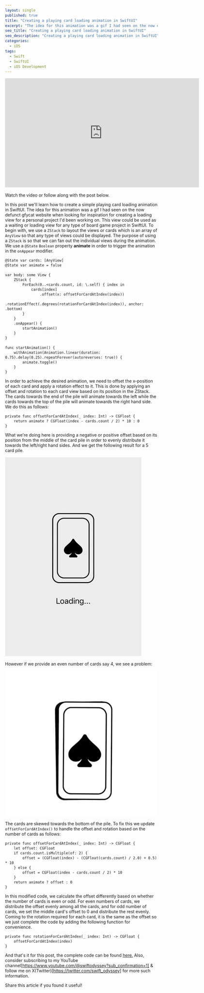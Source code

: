 ```yaml
---
layout: single
published: true
title: "Creating a playing card loading animation in SwiftUI"
excerpt: "The idea for this animation was a gif I had seen on the now defunct gfycat website when looking for inspiration for creating a loading view for a personal project I'd been working on."
seo_title: "Creating a playing card loading animation in SwiftUI"
seo_description: "Creating a playing card loading animation in SwiftUI"
categories:
  - iOS
tags:
  - Swift
  - SwiftUI
  - iOS Development
---
```

<!--[<img src="https://img.youtube.com/vi/jsMSFwhBryg/hqdefault.jpg" width="426" height="240"
/>](https://www.youtube.com/embed/jsMSFwhBryg)-->

<iframe width="640" height="360" src="https://www.youtube-nocookie.com/embed/jsMSFwhBryg?controls=0" frameborder="0" allowfullscreen></iframe>

Watch the video or follow along with the post below.

<!--![image](/assets/images/post6/cardloading.png)-->

In this post we'll learn how to create a simple playing card loading animation in SwiftUI. The idea for this animation was a gif I had seen on the now defunct gfycat website when looking for inspiration for creating a loading view for a personal project I'd been working on. This view could be used as a waiting or loading view for any type of board game project in SwiftUI. To begin with, we use a `ZStack` to layout the views or cards which is an array of `AnyView` so that any type of views could be displayed. The purpose of using a `ZStack` is so that we can fan out the individual views during the animation.
We use a `@State` `Boolean` property **animate** in order to trigger the animation in the `onAppear` modifier. 

```
@State var cards: [AnyView]
@State var animate = false

var body: some View {
    ZStack {
        ForEach(0..<cards.count, id: \.self) { index in
            cards[index]
                .offset(x: offsetForCardAtIndex(index))
                .rotationEffect(.degrees(rotationForCardAtIndex(index)), anchor: .bottom)
        }
    }
    .onAppear() {
        startAnimation()
    }
}

func startAnimation() {
    withAnimation(Animation.linear(duration: 0.75).delay(0.25).repeatForever(autoreverses: true)) {
        animate.toggle()
    }
}
```
In order to achieve the desired animation, we need to offset the x-position of each card and apply a rotation effect to it. This is done by applying an offset and rotation to each card view based on its position in the ZStack. The cards towards the end of the pile will animate towards the left while the cards towards the top of the pile will animate towards the right hand side. We do this as follows:

```
private func offsetForCardAtIndex(_ index: Int) -> CGFloat {
    return animate ? CGFloat(index - cards.count / 2) * 10 : 0
}
```
What we're doing here is providing a negative or positive offset based on its position from the middle of the card pile in order to evenly distribute it towards the left/right hand sides.
And we get the following result for a 5 card pile.

![image](/assets/images/post6/cardloadingview.gif)

However if we provide an even number of cards say 4, we see a problem:

![image](/assets/images/post6/4cardloadingview.gif)

The cards are skewed towards the bottom of the pile. To fix this we update `offsetForCardAtIndex()` to handle the offset and rotation based on the number of cards as follows:
```
private func offsetForCardAtIndex(_ index: Int) -> CGFloat {
    let offset: CGFloat
    if cards.count.isMultiple(of: 2) {
        offset = (CGFloat(index) - (CGFloat(cards.count) / 2.0) + 0.5) * 10
    } else {
        offset = CGFloat(index - cards.count / 2) * 10
    }
    return animate ? offset : 0
}
```
In this modified code, we calculate the offset differently based on whether the number of cards is even or odd. For even numbers of cards, we distribute the offset evenly among all the cards, and for odd number of cards, we set the middle card's offset to 0 and distribute the rest evenly. Coming to the rotation required for each card, it is the same as the offset so we just complete the code by adding the following function for convenience.

```
private func rotationForCardAtIndex(_ index: Int) -> CGFloat {
    offsetForCardAtIndex(index)
}
```

And that's it for this post, the complete code can be found [here.](https://github.com/anupdsouza/ios-card-loading-view)
Also, consider subscribing to my YouTube channel[https://www.youtube.com/@swiftodyssey?sub_confirmation=1] & follow me on X(Twitter)[https://twitter.com/swift_odyssey] for more such information.

Share this article if you found it useful!
